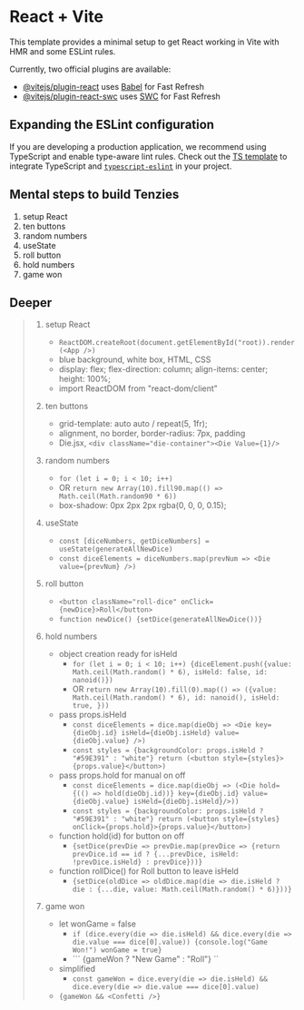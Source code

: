 # React + Vite

This template provides a minimal setup to get React working in Vite with HMR and some ESLint rules.

Currently, two official plugins are available:

- [@vitejs/plugin-react](https://github.com/vitejs/vite-plugin-react/blob/main/packages/plugin-react/README.md) uses [Babel](https://babeljs.io/) for Fast Refresh
- [@vitejs/plugin-react-swc](https://github.com/vitejs/vite-plugin-react-swc) uses [SWC](https://swc.rs/) for Fast Refresh

## Expanding the ESLint configuration

If you are developing a production application, we recommend using TypeScript and enable type-aware lint rules. Check out the [TS template](https://github.com/vitejs/vite/tree/main/packages/create-vite/template-react-ts) to integrate TypeScript and [`typescript-eslint`](https://typescript-eslint.io) in your project.

## Mental steps to build Tenzies

1. setup React
2. ten buttons
3. random numbers
4. useState
5. roll button
6. hold numbers
7. game won

## Deeper

> 1. setup React
>    * ``` ReactDOM.createRoot(document.getElementById("root)).render(<App />) ```
>    * blue background, white box, HTML, CSS
>    * display: flex; flex-direction: column; align-items: center; height: 100%; 
>    * import ReactDOM from "react-dom/client"
>
> 2. ten buttons
>    * grid-template: auto auto / repeat(5, 1fr);
>    * alignment, no border, border-radius: 7px, padding
>    * Die.jsx, ``` <div className="die-container"><Die Value={1}/> ```
>
> 3. random numbers
>    * ``` for (let i = 0; i < 10; i++) ```
>    * OR ``` return new Array(10).fill90.map(() => Math.ceil(Math.random90 * 6)) ```
>    * box-shadow: 0px 2px 2px rgba(0, 0, 0, 0.15);
>      
> 4. useState
>    * ``` const [diceNumbers, getDiceNumbers] = useState(generateAllNewDice) ```
>    * ``` const diceElements = diceNumbers.map(prevNum => <Die value={prevNum} />) ```
> 
> 5. roll button
>    * ``` <button className="roll-dice" onClick={newDice}>Roll</button> ```
>    * ``` function newDice() {setDice(generateAllNewDice())} ```
>
> 6. hold numbers
>    * object creation ready for isHeld
>        * ``` for (let i = 0; i < 10; i++) {diceElement.push({value: Math.ceil(Math.random() * 6), isHeld: false, id: nanoid()}) ```    
>        * OR ``` return new Array(10).fill(0).map(() => ({value: Math.ceil(Math.random() * 6), id: nanoid(), isHeld: true, })) ```    
>    * pass props.isHeld
>        * ``` const diceElements = dice.map(dieObj => <Die key={dieObj.id} isHeld={dieObj.isHeld} value={dieObj.value} />) ```
>        * ``` const styles = {backgroundColor: props.isHeld ? "#59E391" : "white"} return (<button style={styles}>{props.value}</button>) ```
>    * pass props.hold for manual on off
>        * ``` const diceElements = dice.map(dieObj => (<Die hold={(() => hold(dieObj.id))} key={dieObj.id} value={dieObj.value} isHeld={dieObj.isHeld}/>)) ```
>        * ``` const styles = {backgroundColor: props.isHeld ? "#59E391" : "white"} return (<button style={styles} onClick={props.hold}>{props.value}</button>) ```
>    * function hold(id) for button on off
>        * ``` {setDice(prevDie => prevDie.map(prevDice => {return prevDice.id == id ? {...prevDice, isHeld: !prevDice.isHeld} : prevDice}))} ```
>    * function rollDice() for Roll button to leave isHeld
>        * ``` {setDice(oldDice => oldDice.map(die => die.isHeld ? die : {...die, value: Math.ceil(Math.random() * 6)}))} ```
>      
> 7. game won
>    *  let wonGame = false
>       * ``` if (dice.every(die => die.isHeld) && dice.every(die => die.value === dice[0].value)) {console.log("Game Won!") wonGame = true} ```
>       * ``` {gameWon ? "New Game" : "Roll"}</button> ``
>    * simplified
>       * ``` const gameWon = dice.every(die => die.isHeld) && dice.every(die => die.value === dice[0].value) ```
>    * ``` {gameWon && <Confetti />} ```
